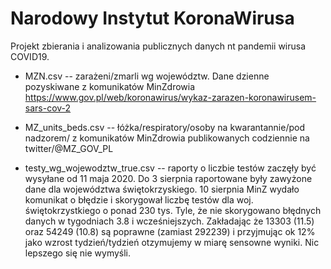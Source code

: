 # Narodowy Instytut KoronaWirusa

Projekt zbierania i analizowania publicznych danych
nt pandemii wirusa COVID19.

* MZN.csv 
  -- zarażeni/zmarli wg województw. Dane dzienne pozyskiwane
  z komunikatów MinZdrowia https://www.gov.pl/web/koronawirus/wykaz-zarazen-koronawirusem-sars-cov-2

* MZ_units_beds.csv 
  -- łóżka/respiratory/osoby na kwarantannie/pod nadzorem/
  z komunikatów MinZdrowia publikowanych codziennie na twitter/@MZ_GOV_PL

* testy_wg_wojewodztw_true.csv
  -- raporty o liczbie testów zaczęły być wysyłane od 11 maja 
  2020. Do 3 sierpnia raportowane były zawyżone dane dla województwa świętokrzyskiego.  10 sierpnia MinZ
  wydało komunikat o błędzie i skorygował liczbę testów dla woj. świętokrzystkiego o ponad 230 tys.
  Tyle, że nie skorygowano błędnych danych w tygodniach 3.8 i wcześniejszych. Zakładając
  że 13303 (11.5) oraz 54249 (10.8) są poprawne  (zamiast 292239) i przyjmując
  ok 12% jako wzrost tydzień/tydzień otzymujemy w miarę sensowne wyniki. Nic lepszego się nie wymyśli.



